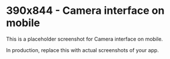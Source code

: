 # 390x844 - Camera interface on mobile

This is a placeholder screenshot for Camera interface on mobile.

In production, replace this with actual screenshots of your app.
